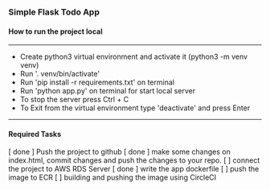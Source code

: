 ### Simple Flask Todo App

#### How to run the project local
<hr>

- Create python3 virtual environment and activate it (python3 -m venv venv)
- Run '. venv/bin/activate'
- Run 'pip install -r requirements.txt' on terminal
- Run 'python app.py' on terminal for start local server
- To stop the server press Ctrl + C
- To Exit from the virtual environment type 'deactivate' and press Enter

<hr>

#### Required Tasks

[ done ] Push the project to github
[ done ] make some changes on index.html, commit changes and push the changes to your repo.
[ ] connect the project to AWS RDS Server
[ done ] write the app dockerfile
[ ] push the image to ECR
[ ] building and pushing the image using CircleCI